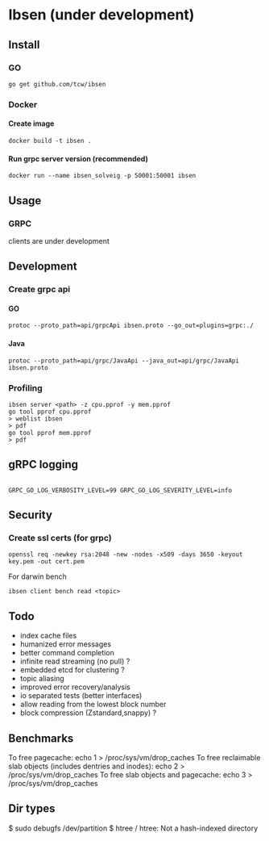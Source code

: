 # Ibsen (under development)

## Install

### GO

```shell script
go get github.com/tcw/ibsen
```

### Docker

#### Create image

```shell script
docker build -t ibsen .

```

#### Run grpc server version (recommended)

```shell script
docker run --name ibsen_solveig -p 50001:50001 ibsen

```

## Usage

### GRPC

clients are under development

## Development

### Create grpc api

#### GO

```shell script
protoc --proto_path=api/grpcApi ibsen.proto --go_out=plugins=grpc:./
```

#### Java

```shell script
protoc --proto_path=api/grpc/JavaApi --java_out=api/grpc/JavaApi ibsen.proto
```

### Profiling

```shell script
ibsen server <path> -z cpu.pprof -y mem.pprof
go tool pprof cpu.pprof
> weblist ibsen
> pdf
go tool pprof mem.pprof
> pdf
```

## gRPC logging

```shell script

GRPC_GO_LOG_VERBOSITY_LEVEL=99 GRPC_GO_LOG_SEVERITY_LEVEL=info 

```

## Security

### Create ssl certs (for grpc)

```shell script
openssl req -newkey rsa:2048 -new -nodes -x509 -days 3650 -keyout key.pem -out cert.pem
```

For darwin bench

```shell script
ibsen client bench read <topic>
```

## Todo

- index cache files
- humanized error messages
- better command completion
- infinite read streaming (no pull) ?
- embedded etcd for clustering ?
- topic aliasing
- improved error recovery/analysis
- io separated tests (better interfaces)
- allow reading from the lowest block number
- block compression (Zstandard,snappy) ?

## Benchmarks

To free pagecache:
echo 1 > /proc/sys/vm/drop_caches To free reclaimable slab objects (includes dentries and inodes):
echo 2 > /proc/sys/vm/drop_caches To free slab objects and pagecache:
echo 3 > /proc/sys/vm/drop_caches

## Dir types

$ sudo debugfs /dev/partition $ htree / htree: Not a hash-indexed directory